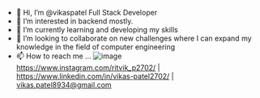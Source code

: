 - 👋 Hi, I’m @vikaspatel Full Stack Developer
- 👀 I’m interested in backend mostly.
- 🌱 I’m currently learning and developing my skills
- 💞️ I’m looking to collaborate on new challenges where I can expand my knowledge in the field of computer engineering
- 📫 How to reach me ... 
![image](https://user-images.githubusercontent.com/68342297/201422121-e784dc04-4320-4376-857c-8b1415cd8608.png)
https://www.instagram.com/ritvik_p2702/ | https://www.linkedin.com/in/vikas-patel2702/ | vikas.patel8934@gmail.com

<!---
vikas2702/vikas2702 is a ✨ special ✨ repository because its `README.md` (this file) appears on your GitHub profile.
You can click the Preview link to take a look at your changes.
--->
